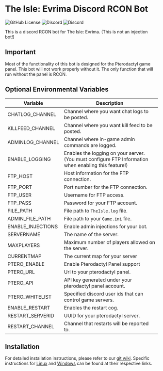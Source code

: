 # The Isle: Evrima Discord RCON Bot
![GitHub License](https://img.shields.io/github/license/dkoz/ascension-bot?style=flat-square) ![Discord](https://img.shields.io/discord/802778278200475658?style=flat-square&label=community) ![Discord](https://img.shields.io/discord/1009881575187566632?style=flat-square&label=support)

 This is a discord RCON bot for The Isle: Evrima. (This is not an injection bot!)

## Important
 Most of the functionality of this bot is designed for the Pterodactyl game panel. This bot will not work properly without it. The only function that will run without the panel is RCON.

## Optional Environmental Variables
Variable | Description
--- | ---
CHATLOG_CHANNEL | Channel where you want chat logs to be posted.
KILLFEED_CHANNEL | Channel where you want kill feed to be posted.
ADMINLOG_CHANNEL | Channel where in-game admin commands are logged.
ENABLE_LOGGING | Enables the logging on your server. (You must configure FTP Information when enabling this feature!)
FTP_HOST | Host information for the FTP connection.
FTP_PORT | Port number for the FTP connection.
FTP_USER | Username for FTP access.
FTP_PASS | Password for your FTP account.
FILE_PATH | File path to `TheIsle.log` file.
ADMIN_FILE_PATH | File path to your `Game.ini` file.
ENABLE_INJECTIONS | Enable admin injections for your bot.
SERVERNAME | The name of the server.
MAXPLAYERS | Maximum number of players allowed on the server.
CURRENTMAP | The current map for your server
PTERO_ENABLE | Enable Pterodactyl Panel support
PTERO_URL | Url to your pterodactyl panel.
PTERO_API | API key generated under your pterodactyl panel account.
PTERO_WHITELIST | Specified discord user ids that can control game servers.
ENABLE_RESTART | Enables the restart cog.
RESTART_SERVERID | UUID for your pterodactyl server.
RESTART_CHANNEL | Channel that restarts will be reported to.

## Installation
For detailed installation instructions, please refer to our [git wiki](https://github.com/dkoz/evrima-bot/wiki). Specific instructions for [Linux](https://github.com/dkoz/evrima-bot/wiki/Linux-Installation) and [Windows](https://github.com/dkoz/evrima-bot/wiki/Windows-Installation) can be found at their respective links.